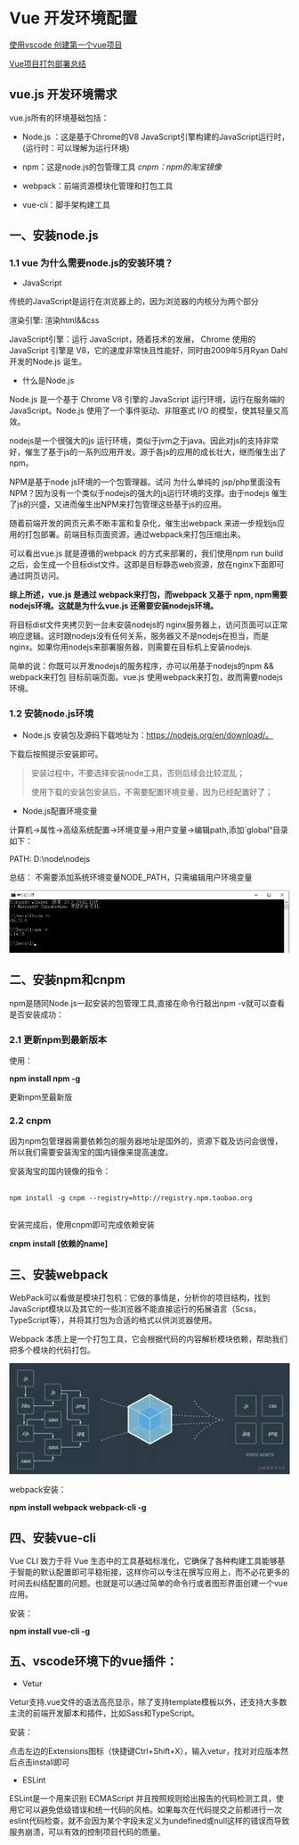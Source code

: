 
# Vue 开发环境配置


[使用vscode 创建第一个vue项目](https://www.jianshu.com/p/08e12cdeed82)

[Vue项目打包部署总结](https://segmentfault.com/a/1190000021530126)

## vue.js 开发环境需求

vue.js所有的环境基础包括：

* Node.js ：这是基于Chrome的V8 JavaScript引擎构建的JavaScript运行时，(运行时：可以理解为运行环境)

* npm：这是node.js的包管理工具  *cnpm：npm的淘宝镜像*

* webpack：前端资源模块化管理和打包工具

* vue-cli：脚手架构建工具

## 一、安装node.js
 
### 1.1 vue 为什么需要node.js的安装环境？


* JavaScript

传统的JavaScript是运行在浏览器上的，因为浏览器的内核分为两个部分

渲染引擎: 渲染html&&css

JavaScript引擎：运行 JavaScript，随着技术的发展， Chrome 使用的 JavaScript 引擎是 V8，它的速度非常快且性能好，同时由2009年5月Ryan Dahl开发的Node.js 诞生。


* 什么是Node.js

Node.js 是一个基于 Chrome V8 引擎的 JavaScript 运行环境，运行在服务端的JavaScript。Node.js 使用了一个事件驱动、非阻塞式 I/O 的模型，使其轻量又高效。

nodejs是一个很强大的js 运行环境，类似于jvm之于java。因此对js的支持非常好，催生了基于js的一系列应用开发。源于各js的应用的成长壮大，继而催生出了 npm。

NPM是基于node js环境的一个包管理器。试问 为什么单纯的 jsp/php里面没有NPM？因为没有一个类似于nodejs的强大的js运行环境的支撑。由于nodejs 催生了js的兴盛，又进而催生出NPM来打包管理这些基于js的应用。

随着前端开发的网页元素不断丰富和复杂化，催生出webpack 来进一步规划js应用的打包部署。前端目标页面资源，通过webpack来打包压缩出来。

可以看出vue.js 就是遵循的webpack 的方式来部署的，我们使用npm run build之后，会生成一个目标dist文件。这即是目标静态web资源，放在nginx下面即可通过网页访问。

**综上所述，vue.js 是通过 webpack来打包，而webpack 又基于 npm, npm需要nodejs环境。这就是为什么vue.js 还需要安装nodejs环境。**

将目标dist文件夹拷贝到一台未安装nodejs的 nginx服务器上，访问页面可以正常响应逻辑。这时跟nodejs没有任何关系，服务器又不是nodejs在担当，而是nginx。如果你用nodejs来部署服务器，则需要在目标机上安装nodejs.

简单的说：你既可以开发nodejs的服务程序，亦可以用基于nodejs的npm && webpack来打包 目标前端页面。vue.js 使用webpack来打包，故而需要nodejs环境。


### 1.2 安装node.js环境


* Node.js 安装包及源码下载地址为：https://nodejs.org/en/download/。

下载后按照提示安装即可。

>安装过程中，不要选择安装node工具，否则后续会比较混乱；
>
>使用下载的安装包安装后，不需要配置环境变量，因为已经配置好了；

* Node.js配置环境变量

计算机->属性->高级系统配置->环境变量->用户变量->编辑path,添加`global“目录如下：

PATH: D:\node\nodejs

总结：
不需要添加系统环境变量NODE_PATH，只需编辑用户环境变量

![](./assets/vue-1.png)

## 二、安装npm和cnpm

npm是随同Node.js一起安装的包管理工具,直接在命令行敲出npm -v就可以查看是否安装成功：


### 2.1 更新npm到最新版本

使用：

**npm install npm -g**

更新npm至最新版

### 2.2 cnpm

因为npm包管理器需要依赖包的服务器地址是国外的，资源下载及访问会很慢，所以我们需要安装淘宝的国内镜像来提高速度。

安装淘宝的国内镜像的指令：

```

npm install -g cnpm --registry=http://registry.npm.taobao.org
 
```

安装完成后，使用cnpm即可完成依赖安装


**cnpm install [依赖的name]**

## 三、安装webpack

WebPack可以看做是模块打包机：它做的事情是，分析你的项目结构，找到JavaScript模块以及其它的一些浏览器不能直接运行的拓展语言（Scss，TypeScript等），并将其打包为合适的格式以供浏览器使用。

Webpack 本质上是一个打包工具，它会根据代码的内容解析模块依赖，帮助我们把多个模块的代码打包。

![](./assets/webpack.awebp)

webpack安装：

**npm install webpack webpack-cli -g**

## 四、安装vue-cli

Vue CLI 致力于将 Vue 生态中的工具基础标准化，它确保了各种构建工具能够基于智能的默认配置即可平稳衔接，这样你可以专注在撰写应用上，而不必花更多的时间去纠结配置的问题。也就是可以通过简单的命令行或者图形界面创建一个vue应用。

安装：

**npm install  vue-cli -g**
 

## 五、vscode环境下的vue插件：

* Vetur

Vetur支持.vue文件的语法高亮显示，除了支持template模板以外，还支持大多数主流的前端开发脚本和插件，比如Sass和TypeScript。

安装：

点击左边的Extensions图标（快捷键Ctrl+Shift+X），输入vetur，找对对应版本然后点击install即可

* ESLint 

ESLint是一个用来识别 ECMAScript 并且按照规则给出报告的代码检测工具，使用它可以避免低级错误和统一代码的风格。如果每次在代码提交之前都进行一次eslint代码检查，就不会因为某个字段未定义为undefined或null这样的错误而导致服务崩溃，可以有效的控制项目代码的质量。


